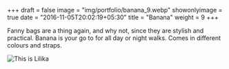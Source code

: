 +++
draft = false
image = "img/portfolio/banana_9.webp"
showonlyimage = true
date = "2016-11-05T20:02:19+05:30"
title = "Banana"
weight = 9
+++

Fanny bags are a thing again, and why not, since they are stylish and practical. Banana is your go to for all day or night walks. Comes in different colours and straps. 

![This is Lilika][1]

[1]: /img/portfolio/banana_9.webp
